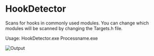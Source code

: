 # HookDetector

Scans for hooks in commonly used modules. You can change which modules will be scanned by changing the Targets.h file. 

Usage: HookDetector.exe Processname.exe

![Output](https://cdn.discordapp.com/attachments/778957087601328130/1037080943703371887/output.png)
